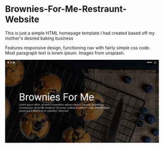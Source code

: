 # Brownies-For-Me-Restraunt-Website

This is just a simple HTML homepage template I had created based off my mother's desired baking business

Features responsive design, functioning nav with fairly simple css code.
Most paragraph text is lorem ipsum.
Images from unsplash.

![Brownies For Me](https://github.com/CodeLamp168/Brownies-For-Me-Restraunt-Website/blob/61247acab450e9cc95d05fd764aef3421df9fe0d/Brownies%20For%20Me.png)



